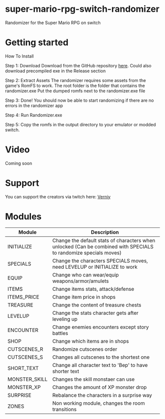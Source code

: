 # super-mario-rpg-switch-randomizer
Randomizer for the Super Mario RPG on switch

# Getting started

How To Install

Step 1: Download
Download from the GitHub repository <a href="https://github.com/verniy-hibiki/super-mario-rpg-switch-randomizer" target="_blank">here</a>. Could also download precompiled exe in the Release section

Step 2: Extract Assets
The randomizer requires some assets from the game's RomFS to work. 
The root folder is the folder that contains the randomizer.exe
Put the dumped romfs next to the randomizer.exe file

Step 3: Done!
You should now be able to start randomizing if there are no errors in the randomizer app

Step 4:
Run Randomizer.exe 

Step 5:
Copy the romfs in the output directory to your emulator or modded switch.

# Video

Coming soon

# Support

You can support the creators via twitch here:
[Verniy](https://twitch.tv/Verniy) 

# Modules
| Module | Description |
| ------ | ----------- |
| INITIALIZE | Change the default stats of characters when unlocked (Can be combined with SPECIALS to randomize specials moves) |
| SPECIALS | Change the characters SPECIALS moves, need LEVELUP or INITIALIZE to work |
| EQUIP | Change who can wear/equip weapons/armor/amulets |
| ITEMS | Change items stats, attack/defense |
| ITEMS_PRICE | Change item price in shops |
| TREASURE | Change the content of treasure chests |
| LEVELUP | Change the stats character gets after leveling up |
| ENCOUNTER | Change enemies encounters except story battles |
| SHOP | Change which items are in shops |
| CUTSCENES_R | Randomize cutscenes order |
| CUTSCENES_S | Changes all cutscenes to the shortest one |
| SHORT_TEXT | Change all character text to 'Bep' to have shorter text  |
| MONSTER_SKILL | Changes the skill monstaer can use |
| MONSTER_XP | Changes the amount of XP monster drop |
| SURPRISE | Rebalance the characters in a surprise way |
| ZONES | Non working module, changes the room transitions|
